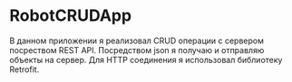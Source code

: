 # RobotCRUDApp
В данном приложении я реализовал CRUD операции с сервером посреством REST API.
Посредством json я получаю и отправляю объекты на сервер. 
Для HTTP соединения я использовал библиотеку Retrofit.

